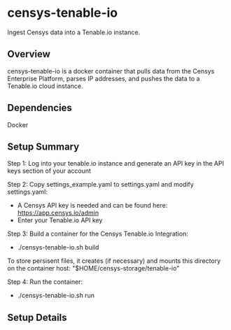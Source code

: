 # censys-tenable-io

Ingest Censys data into a Tenable.io instance.


## Overview

censys-tenable-io is a docker container that pulls data from the Censys Enterprise Platform, parses IP addresses, and pushes the data to a Tenable.io cloud instance.


## Dependencies

Docker


## Setup Summary

Step 1: Log into your tenable.io instance and generate an API key in the API keys section of your account

Step 2: Copy settings_example.yaml to settings.yaml and modify settings.yaml:

 - A Censys API key is needed and can be found here: https://app.censys.io/admin
 - Enter your Tenable.io API key

Step 3: Build a container for the Censys Tenable.io Integration:

 - ./censys-tenable-io.sh build

 To store persisent files, it creates (if necessary) and mounts this directory on the container host: "$HOME/censys-storage/tenable-io"

 Step 4: Run the container:

 - ./censys-tenable-io.sh run


## Setup Details

